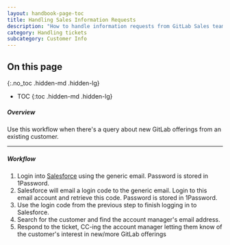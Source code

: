 ```yaml
---
layout: handbook-page-toc
title: Handling Sales Information Requests
description: "How to handle information requests from GitLab Sales team"
category: Handling tickets
subcategory: Customer Info
---
```


## On this page
{:.no_toc .hidden-md .hidden-lg}

- TOC
{:toc .hidden-md .hidden-lg}

##### Overview

Use this workflow when there's a query about new GitLab offerings from an existing
customer.


______________

##### Workflow

1. Login into [Salesforce](https://login.salesforce.com/) using the generic
email. Password is stored in 1Password.
1. Salesforce will email a login code to the generic email. Login to this
email account and retrieve this code. Password is stored in 1Password.
1. Use the login code from the previous step to finish logging in to Salesforce.
1. Search for the customer and find the account manager's email address.
1. Respond to the ticket, CC-ing the account manager letting them know of the 
customer's interest in new/more GitLab offerings

